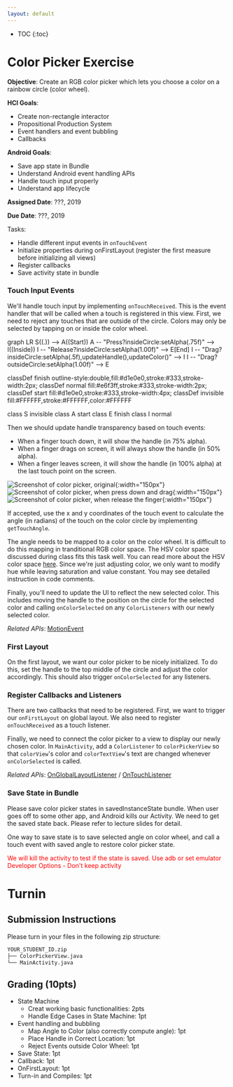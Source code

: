 ```yaml
---
layout: default
---
```


* TOC
{:toc}

# Color Picker Exercise

**Objective**: Create an RGB color picker which lets you choose a color on a rainbow circle (color wheel).

**HCI Goals**:
- Create non-rectangle interactor
- Propositional Production System
- Event handlers and event bubbling
- Callbacks

**Android Goals**:
- Save app state in Bundle
- Understand Android event handling APIs
- Handle touch input properly
- Understand app lifecycle


**Assigned Date**: ???, 2019

**Due Date**: ???, 2019

Tasks:
- Handle different input events in `onTouchEvent`
- Initialize properties during onFirstLayout (register the first measure before initializing all views)
- Register callbacks
- Save activity state in bundle

### Touch Input Events

We'll handle touch input by implementing `onTouchReceived`. This is the event handler that will be called when a touch is registered in this view. First, we need to reject any touches that are outside of the circle. Colors may only be selected by tapping on or inside the color wheel.

<!-- <span style="color:red"> XXX TODO: Check edge case: e.g., drag and move outside wheel, the handle stays in 50% alpha (should be 100% alpha). I added examples in test to check alpha of handle to check state.</span> -->

<div class="mermaid">
graph LR
S((.)) --> A((Start))
A -- "Press?insideCircle:setAlpha(.75f)" --> I((Inside))
I -- "Release?insideCircle:setAlpha(1.00f)" --> E[End]
I -- "Drag?insideCircle:setAlpha(.5f),updateHandle(),updateColor()" --> I
I -- "Drag?outsideCircle:setAlpha(1.00f)" --> E

classDef finish outline-style:double,fill:#d1e0e0,stroke:#333,stroke-width:2px;
classDef normal fill:#e6f3ff,stroke:#333,stroke-width:2px;
classDef start fill:#d1e0e0,stroke:#333,stroke-width:4px;
classDef invisible fill:#FFFFFF,stroke:#FFFFFF,color:#FFFFFF

class S invisible
class A start
class E finish
class I normal
</div>

Then we should update handle transparency based on touch events:
- When a finger touch down, it will show the handle (in 75% alpha).
- When a finger drags on screen, it will always show the handle (in 50% alpha).
- When a finger leaves screen, it will show the handle (in 100% alpha) at the last touch point on the screen.

![Screenshot of color picker, original](colorpicker-img/1.png){:width="150px"}
![Screenshot of color picker, when press down and drag](colorpicker-img/2.png){:width="150px"}
![Screenshot of color picker, when release the finger](colorpicker-img/3.png){:width="150px"}

If accepted, use the x and y coordinates of the touch event to calculate the angle (in radians) of the touch on the color circle by implementing `getTouchAngle`.

The angle needs to be mapped to a color on the color wheel. It is difficult to do this mapping in tranditional RGB color space. The HSV color space discussed during class fits this task well. You can read more about the HSV color space [here](https://en.wikipedia.org/wiki/HSL_and_HSV). Since we're just adjusting color, we only want to modify hue while leaving saturation and value constant. You may see detailed instruction in code comments.

Finally, you'll need to update the UI to reflect the new selected color. This includes moving the handle to the position on the circle for the selected color and calling `onColorSelected` on any `ColorListeners` with our newly selected color.


*Related APIs*:
[MotionEvent](https://developer.android.com/reference/android/view/MotionEvent)

### First Layout

On the first layout, we want our color picker to be nicely initialized. To do this, set the handle to the top middle of the circle and adjust the color accordingly. This should also trigger `onColorSelected` for any listeners.

### Register Callbacks and Listeners

There are two callbacks that need to be registered. First, we want to trigger our `onFirstLayout` on global layout. We also need to register `onTouchReceived` as a touch listener.

Finally, we need to connect the color picker to a view to display our newly chosen color. In `MainActivity`, add a `ColorListener` to `colorPickerView` so that `colorView`'s color and `colorTextView`'s text are changed whenever `onColorSelected` is called.

*Related APIs*:
[OnGlobalLayoutListener](https://developer.android.com/reference/android/view/ViewTreeObserver.OnGlobalLayoutListener) / [OnTouchListener](https://developer.android.com/reference/android/view/View.OnTouchListener)

### Save State in Bundle

Please save color picker states in savedInstanceState bundle. When user goes off to some other app, and Android kills our Activity. We need to get the saved state back. Please refer to lecture slides for detail.

One way to save state is to save selected angle on color wheel, and call a touch event with saved angle to restore color picker state.

<span style="color:red">We will kill the activity to test if the state is saved. Use adb or set emulator Developer Options - Don't keep activity</span>


# Turnin
## Submission Instructions

Please turn in your files in the following zip structure:

```bash
YOUR_STUDENT_ID.zip
├── ColorPickerView.java
└── MainActivity.java
```

## Grading (10pts)

- State Machine
  - Creat working basic functionalities: 2pts
  - Handle Edge Cases in State Machine: 1pt
- Event handling and bubbling
  - Map Angle to Color (also correctly compute angle): 1pt
  - Place Handle in Correct Location: 1pt
  - Reject Events outside Color Wheel: 1pt
- Save State: 1pt
- Callback: 1pt
- OnFirstLayout: 1pt
- Turn-in and Compiles: 1pt
